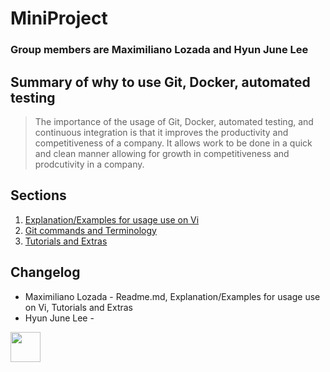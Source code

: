 # MiniProject
### **Group members are Maximiliano Lozada and Hyun June Lee**
## **Summary of why to use Git, Docker, automated testing**

>The importance of the usage of Git, Docker, automated testing, and continuous integration is that it improves the productivity and competitiveness of a company. It allows work to be done in a quick and clean manner allowing for growth in competitiveness and prodcutivity in a company.


## **Sections**
1. [Explanation/Examples for usage use on Vi](https://github.com/ml644/MiniProject/blob/master/Explanation%20and%20Examples%20for%20usage%20use%20on%20Vi.md) 
1. [Git commands and Terminology](https://github.com/ml644/MiniProject/blob/master/Git%20commands%20and%20Terminology.md)
1. [Tutorials and Extras](https://github.com/ml644/MiniProject/blob/master/Tutorials%20and%20Extras.md)

## **Changelog**
* Maximiliano Lozada - Readme.md, Explanation/Examples for usage use on Vi, Tutorials and Extras
* Hyun June Lee - 










<img src="https://github.com/ml644/MiniProject/blob/master/linux.png" width="48">
